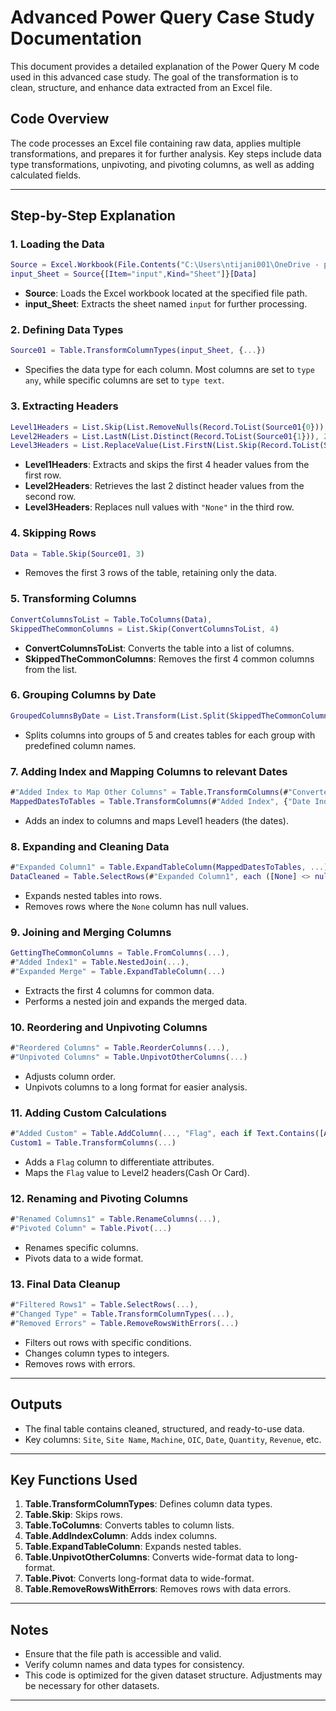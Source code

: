 # Advanced Power Query Case Study Documentation

This document provides a detailed explanation of the Power Query M code used in this advanced case study. The goal of the transformation is to clean, structure, and enhance data extracted from an Excel file.

## Code Overview
The code processes an Excel file containing raw data, applies multiple transformations, and prepares it for further analysis. Key steps include data type transformations, unpivoting, and pivoting columns, as well as adding calculated fields.

---

## Step-by-Step Explanation

### 1. **Loading the Data**
```m
Source = Excel.Workbook(File.Contents("C:\Users\ntijani001\OneDrive - pwc\Bureau\Sample01.xlsx"), null, true),
input_Sheet = Source{[Item="input",Kind="Sheet"]}[Data]
```
- **Source**: Loads the Excel workbook located at the specified file path.
- **input_Sheet**: Extracts the sheet named `input` for further processing.

### 2. **Defining Data Types**
```m
Source01 = Table.TransformColumnTypes(input_Sheet, {...})
```
- Specifies the data type for each column. Most columns are set to `type any`, while specific columns are set to `type text`.

### 3. **Extracting Headers**
```m
Level1Headers = List.Skip(List.RemoveNulls(Record.ToList(Source01{0})), 4),
Level2Headers = List.LastN(List.Distinct(Record.ToList(Source01{1})), 2),
Level3Headers = List.ReplaceValue(List.FirstN(List.Skip(Record.ToList(Source01{2}), 4), 5), null, "None", Replacer.ReplaceValue)
```
- **Level1Headers**: Extracts and skips the first 4 header values from the first row.
- **Level2Headers**: Retrieves the last 2 distinct header values from the second row.
- **Level3Headers**: Replaces null values with `"None"` in the third row.

### 4. **Skipping Rows**
```m
Data = Table.Skip(Source01, 3)
```
- Removes the first 3 rows of the table, retaining only the data.

### 5. **Transforming Columns**
```m
ConvertColumnsToList = Table.ToColumns(Data),
SkippedTheCommonColumns = List.Skip(ConvertColumnsToList, 4)
```
- **ConvertColumnsToList**: Converts the table into a list of columns.
- **SkippedTheCommonColumns**: Removes the first 4 common columns from the list.

### 6. **Grouping Columns by Date**
```m
GroupedColumnsByDate = List.Transform(List.Split(SkippedTheCommonColumns, 5), each Table.FromColumns(_, {"None", "Quantity", "Revenue", "Quantity1", "Revenue1"}))
```
- Splits columns into groups of 5 and creates tables for each group with predefined column names.

### 7. **Adding Index and Mapping Columns to relevant Dates**
```m
#"Added Index to Map Other Columns" = Table.TransformColumns(#"Converted to Table", {"Column1", each Table.AddIndexColumn(_, "Index")}),
MappedDatesToTables = Table.TransformColumns(#"Added Index", {"Date Index", each Level1Headers{_}})
```
- Adds an index to columns and maps Level1 headers (the dates).

### 8. **Expanding and Cleaning Data**
```m
#"Expanded Column1" = Table.ExpandTableColumn(MappedDatesToTables, ...),
DataCleaned = Table.SelectRows(#"Expanded Column1", each ([None] <> null))
```
- Expands nested tables into rows.
- Removes rows where the `None` column has null values.

### 9. **Joining and Merging Columns**
```m
GettingTheCommonColumns = Table.FromColumns(...),
#"Added Index1" = Table.NestedJoin(...),
#"Expanded Merge" = Table.ExpandTableColumn(...)
```
- Extracts the first 4 columns for common data.
- Performs a nested join and expands the merged data.

### 10. **Reordering and Unpivoting Columns**
```m
#"Reordered Columns" = Table.ReorderColumns(...),
#"Unpivoted Columns" = Table.UnpivotOtherColumns(...)
```
- Adjusts column order.
- Unpivots columns to a long format for easier analysis.

### 11. **Adding Custom Calculations**
```m
#"Added Custom" = Table.AddColumn(..., "Flag", each if Text.Contains([Attribute],"1") then 0 else 1),
Custom1 = Table.TransformColumns(...)
```
- Adds a `Flag` column to differentiate attributes.
- Maps the `Flag` value to Level2 headers(Cash Or Card).

### 12. **Renaming and Pivoting Columns**
```m
#"Renamed Columns1" = Table.RenameColumns(...),
#"Pivoted Column" = Table.Pivot(...)
```
- Renames specific columns.
- Pivots data to a wide format.

### 13. **Final Data Cleanup**
```m
#"Filtered Rows1" = Table.SelectRows(...),
#"Changed Type" = Table.TransformColumnTypes(...),
#"Removed Errors" = Table.RemoveRowsWithErrors(...)
```
- Filters out rows with specific conditions.
- Changes column types to integers.
- Removes rows with errors.

---

## Outputs
- The final table contains cleaned, structured, and ready-to-use data.
- Key columns: `Site`, `Site Name`, `Machine`, `OIC`, `Date`, `Quantity`, `Revenue`, etc.

---

## Key Functions Used
1. **Table.TransformColumnTypes**: Defines column data types.
2. **Table.Skip**: Skips rows.
3. **Table.ToColumns**: Converts tables to column lists.
4. **Table.AddIndexColumn**: Adds index columns.
5. **Table.ExpandTableColumn**: Expands nested tables.
6. **Table.UnpivotOtherColumns**: Converts wide-format data to long-format.
7. **Table.Pivot**: Converts long-format data to wide-format.
8. **Table.RemoveRowsWithErrors**: Removes rows with data errors.

---

## Notes
- Ensure that the file path is accessible and valid.
- Verify column names and data types for consistency.
- This code is optimized for the given dataset structure. Adjustments may be necessary for other datasets.

---
